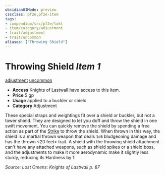 ```yaml
---
obsidianUIMode: preview
cssclass: pf2e,pf2e-item
tags:
- compendium/src/pf2e/lokl
- item/category/adjustment
- trait/adjustment
- trait/uncommon
aliases: ["Throwing Shield"]
---
```

# Throwing Shield *Item 1*  
[adjustment](/rules/traits/adjustment-lotgb.md)  [uncommon](/rules/traits/uncommon.md)  

- **Access** Knights of Lastwall have access to this item.
- **Price** 5 gp
- **Usage** applied to a buckler or shield
- **Category** Adjustment

These special straps and weightings fit over a shield or buckler, but not a tower shield. They are designed to let you doff and throw the shield in one swift movement. You can quickly remove the shield by spending a free action as part of the [Strike](/rules/actions/strike.md) to throw the shield. When thrown in this way, the shield is a martial thrown weapon that deals `1d6` bludgeoning damage and has the thrown <20 feet> trait. A shield with the throwing shield attachment can't have any attached weapons, such as shield spikes or a shield boss, and the adjustments to make it more aerodynamic make it slightly less sturdy, reducing its Hardness by 1.

*Source: Lost Omens: Knights of Lastwall p. 87*